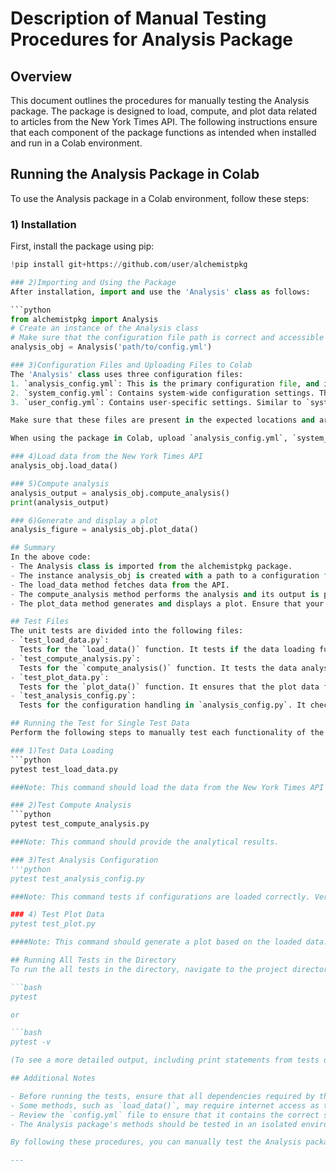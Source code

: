 # Description of Manual Testing Procedures for Analysis Package

## Overview
This document outlines the procedures for manually testing the Analysis package. The package is designed to load, compute, and plot data related to articles from the New York Times API. The following instructions ensure that each component of the package functions as intended when installed and run in a Colab environment.

## Running the Analysis Package in Colab
To use the Analysis package in a Colab environment, follow these steps:

### 1) Installation
First, install the package using pip:

```python
!pip install git+https://github.com/user/alchemistpkg

### 2)Importing and Using the Package
After installation, import and use the 'Analysis' class as follows: 

```python
from alchemistpkg import Analysis
# Create an instance of the Analysis class
# Make sure that the configuration file path is correct and accessible
analysis_obj = Analysis('path/to/config.yml')

### 3)Configuration Files and Uploading Files to Colab
The 'Analysis' class uses three configuration files:
1. `analysis_config.yml`: This is the primary configuration file, and its path should be provided when creating an instance of the `Analysis` class.
2. `system_config.yml`: Contains system-wide configuration settings. The `Analysis` class expects to find this file in a specific directory (e.g., the same directory as `analysis_config.yml` or a 'configs' directory).
3. `user_config.yml`: Contains user-specific settings. Similar to `system_config.yml`, the `Analysis` class will look for this file in a predefined location.

Make sure that these files are present in the expected locations and are correctly configured. The `Analysis` class will automatically load `system_config.yml` and `user_config.yml` based on the location of `analysis_config.yml`.

When using the package in Colab, upload `analysis_config.yml`, `system_config.yml`, and `user_config.yml` to the Colab environment. Ensure that the `Analysis` class is instantiated with the correct path to `analysis_config.yml`. The class will automatically load the other configuration files if they are in the same directory.

### 4)Load data from the New York Times API
analysis_obj.load_data()

### 5)Compute analysis
analysis_output = analysis_obj.compute_analysis()
print(analysis_output)

### 6)Generate and display a plot
analysis_figure = analysis_obj.plot_data()

## Summary
In the above code: 
- The Analysis class is imported from the alchemistpkg package.
- The instance analysis_obj is created with a path to a configuration file. Make sure this file is available in your Colab environment.
- The load_data method fetches data from the API.
- The compute_analysis method performs the analysis and its output is printed.
- The plot_data method generates and displays a plot. Ensure that your Colab environment supports plot display.

## Test Files
The unit tests are divided into the following files:
- `test_load_data.py`: 
  Tests for the `load_data()` function. It tests if the data loading functionality works correctly.
- `test_compute_analysis.py`: 
  Tests for the `compute_analysis()` function. It tests the data analysis computations.
- `test_plot_data.py`: 
  Tests for the `plot_data()` function. It ensures that the plot data function creates a plot. 
- `test_analysis_config.py`: 
  Tests for the configuration handling in `analysis_config.py`. It checks if configurations are loaded correctly. 

## Running the Test for Single Test Data
Perform the following steps to manually test each functionality of the Analysis package:

### 1)Test Data Loading
```python
pytest test_load_data.py

###Note: This command should load the data from the New York Times API based on the configuration provided. Verify that data is loaded correctly without errors.

### 2)Test Compute Analysis
```python
pytest test_compute_analysis.py

###Note: This command should provide the analytical results.

### 3)Test Analysis Configuration
'''python
pytest test_analysis_config.py

###Note: This command tests if configurations are loaded correctly. Verify that the required configuration parameters are present in the analysis.config object.

### 4) Test Plot Data
pytest test_plot.py

####Note: This command should generate a plot based on the loaded data. Verify that the plot is displayed or saved correctly, as implemented in your `plot_data()` method.

## Running All Tests in the Directory
To run the all tests in the directory, navigate to the project directory and execute the following command:

```bash
pytest 

or 

```bash
pytest -v 

(To see a more detailed output, including print statements from tests or the full traceback for failures or errors)

## Additional Notes

- Before running the tests, ensure that all dependencies required by the Analysis package are installed in your environment.
- Some methods, such as `load_data()`, may require internet access as they interact with external APIs. Make sure that your Colab environment has network access.
- Review the `config.yml` file to ensure that it contains the correct settings and API keys needed for the package to function properly.
- The Analysis package's methods should be tested in an isolated environment to ensure that they do not depend on external variables or states.

By following these procedures, you can manually test the Analysis package's functionality in a Colab environment or any other Python environment where the package is installed.

---

